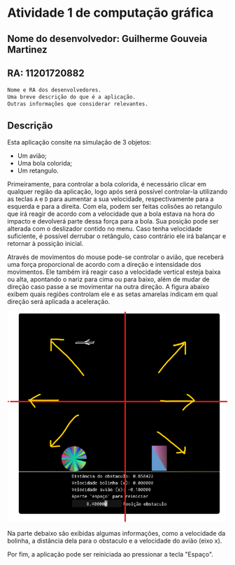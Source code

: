 # Atividade 1 de computação gráfica

## Nome do desenvolvedor: Guilherme Gouveia Martinez
## RA: 11201720882

    Nome e RA dos desenvolvedores.
    Uma breve descrição do que é a aplicação.
    Outras informações que considerar relevantes.

## Descrição

Esta aplicação consite na simulação de 3 objetos:
 * Um avião;
 * Uma bola colorida;
 * Um retangulo.

Primeiramente, para controlar a bola colorida, é necessário clicar em qualquer região da aplicação, logo após será possível controlar-la utilizando as teclas `A` e `D` para aumentar a sua velocidade, respectivamente para a esquerda e para a direita. Com ela, podem ser feitas colisões ao retangulo que irá reagir de acordo com a velocidade que a bola estava na hora do impacto e devolverá parte dessa força para a bola. Sua posição pode ser alterada com o deslizador contido no menu. Caso tenha velocidade suficiente, é possível derrubar o retângulo, caso contrário ele irá balançar e retornar à possição inicial. 

Através de movimentos do mouse pode-se controlar o avião, que receberá uma força proporcional de acordo com a direção e intensidade dos movimentos. Ele também irá reagir caso a velocidade vertical esteja baixa ou alta, apontando o nariz para cima ou para baixo, além de mudar de direção caso passe a se movimentar na outra direção. A figura abaixo exibem quais regiões controlam ele e as setas amarelas indicam em qual direção será aplicada a aceleração.

![Tutorial avião](https://github.com/martinezguilherme/computacao_grafica-atividade1/blob/9ac9ea6a3622cc723e29b8f07f5549fcea0c617c/captura%20de%20tela%20-%20tutorial.png)

Na parte debaixo são exibidas algumas informações, como a velocidade da bolinha, a distância dela para o obstaculo e a velocidade do avião (eixo x).

Por fim, a aplicação pode ser reiniciada ao pressionar a tecla "Espaço".
